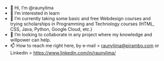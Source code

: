 - 👋 Hi, I’m @raunylima
- 👀 I’m interested in learn
- 🌱 I’m currently taking some basic and free Webdesign courses and trying scholarships in Programming and Technology courses (HTML, CSS, Java, Python, Google Cloud, etc.) 
- 💞️ I’m looking to collaborate in any project where my knowledge and willpower can help.
- 📫 How to reach me right here, by e-mail > raunylima@pirambo.com or Linkedin > https://www.linkedin.com/in/raunylima/
